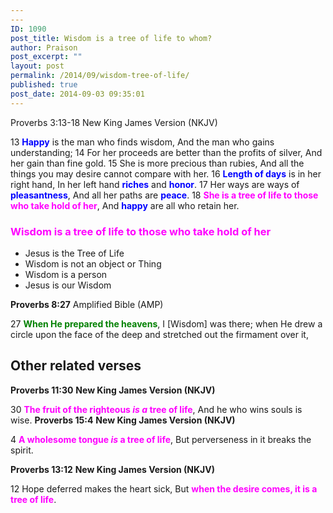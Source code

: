 ```yaml
---
---
ID: 1090
post_title: Wisdom is a tree of life to whom?
author: Praison
post_excerpt: ""
layout: post
permalink: /2014/09/wisdom-tree-of-life/
published: true
post_date: 2014-09-03 09:35:01
---
```

Proverbs 3:13-18
New King James Version (NKJV)

13 <span style="color: #0000ff;"><strong>Happy</strong> </span>is the man who finds wisdom,
And the man who gains understanding;
14 For her proceeds are better than the profits of silver,
And her gain than fine gold.
15 She is more precious than rubies,
And all the things you may desire cannot compare with her.
16 <span style="color: #0000ff;"><strong>Length of days</strong></span> is in her right hand,
In her left hand <span style="color: #0000ff;"><strong>riches</strong> </span>and <span style="color: #0000ff;"><strong>honor</strong></span>.
17 Her ways are ways of <span style="color: #0000ff;"><strong>pleasantness</strong></span>,
And all her paths are <span style="color: #0000ff;"><strong>peace</strong></span>.
18 <span style="color: #ff00ff;"><strong>She is a tree of life to those who take hold of her</strong></span>,
And <span style="color: #0000ff;"><strong>happy</strong> </span>are all who retain her.
<h3><span style="font-weight: bold; color: #ff00ff;">Wisdom is a tree of life to those who take hold of her</span></h3>
<ul>
	<li>Jesus is the Tree of Life</li>
	<li>Wisdom is not an object or Thing</li>
	<li>Wisdom is a person</li>
	<li>Jesus is our Wisdom</li>
</ul>
<strong>Proverbs 8:27</strong>
Amplified Bible (AMP)

27 <span style="color: #008000;"><strong>When He prepared the heavens</strong></span>, I [Wisdom] was there; when He drew a circle upon the face of the deep and stretched out the firmament over it,
<h2>Other related verses</h2>
<strong>Proverbs 11:30</strong>
<strong>New King James Version (NKJV)</strong>

30 <span style="color: #ff00ff;"><strong>The fruit of the righteous<em> is a</em> tree of life</strong></span>,
And he who wins souls is wise.
<strong>Proverbs 15:4</strong>
<strong> New King James Version (NKJV)</strong>

4 <strong><span style="color: #ff00ff;">A wholesome tongue <em>is</em> a tree of life</span></strong>,
But perverseness in it breaks the spirit.

<strong>Proverbs 13:12</strong>
<strong> New King James Version (NKJV)</strong>

12 Hope deferred makes the heart sick,
But <span style="color: #ff00ff;"><strong>when the desire comes, it is a tree of life</strong></span>.